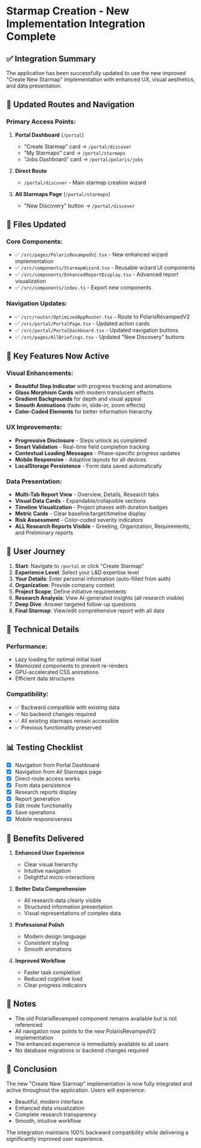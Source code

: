 # Starmap Creation - New Implementation Integration Complete

## ✅ Integration Summary
The application has been successfully updated to use the new improved "Create New Starmap" implementation with enhanced UX, visual aesthetics, and data presentation.

## 🚀 Updated Routes and Navigation

### Primary Access Points:
1. **Portal Dashboard** (`/portal`)
   - "Create Starmap" card → `/portal/discover`
   - "My Starmaps" card → `/portal/starmaps`
   - "Jobs Dashboard" card → `/portal/polaris/jobs`

2. **Direct Route** 
   - `/portal/discover` - Main starmap creation wizard

3. **All Starmaps Page** (`/portal/starmaps`)
   - "New Discovery" button → `/portal/discover`

## 📁 Files Updated

### Core Components:
- ✅ `/src/pages/PolarisRevampedV2.tsx` - New enhanced wizard implementation
- ✅ `/src/components/StarmapWizard.tsx` - Reusable wizard UI components  
- ✅ `/src/components/EnhancedReportDisplay.tsx` - Advanced report visualization
- ✅ `/src/components/index.ts` - Export new components

### Navigation Updates:
- ✅ `/src/router/OptimizedAppRouter.tsx` - Route to PolarisRevampedV2
- ✅ `/src/portal/PortalPage.tsx` - Updated action cards
- ✅ `/src/portal/PortalDashboard.tsx` - Updated navigation buttons
- ✅ `/src/pages/AllBriefings.tsx` - Updated "New Discovery" buttons

## 🎨 Key Features Now Active

### Visual Enhancements:
- **Beautiful Step Indicator** with progress tracking and animations
- **Glass Morphism Cards** with modern translucent effects
- **Gradient Backgrounds** for depth and visual appeal
- **Smooth Animations** (fade-in, slide-in, zoom effects)
- **Color-Coded Elements** for better information hierarchy

### UX Improvements:
- **Progressive Disclosure** - Steps unlock as completed
- **Smart Validation** - Real-time field completion tracking
- **Contextual Loading Messages** - Phase-specific progress updates
- **Mobile Responsive** - Adaptive layouts for all devices
- **LocalStorage Persistence** - Form data saved automatically

### Data Presentation:
- **Multi-Tab Report View** - Overview, Details, Research tabs
- **Visual Data Cards** - Expandable/collapsible sections
- **Timeline Visualization** - Project phases with duration badges
- **Metric Cards** - Clear baseline/target/timeline display
- **Risk Assessment** - Color-coded severity indicators
- **ALL Research Reports Visible** - Greeting, Organization, Requirements, and Preliminary reports

## 🎯 User Journey

1. **Start**: Navigate to `/portal` or click "Create Starmap" 
2. **Experience Level**: Select your L&D expertise level
3. **Your Details**: Enter personal information (auto-filled from auth)
4. **Organization**: Provide company context
5. **Project Scope**: Define initiative requirements
6. **Research Analysis**: View AI-generated insights (all research visible)
7. **Deep Dive**: Answer targeted follow-up questions
8. **Final Starmap**: View/edit comprehensive report with all data

## 🔧 Technical Details

### Performance:
- Lazy loading for optimal initial load
- Memoized components to prevent re-renders
- GPU-accelerated CSS animations
- Efficient data structures

### Compatibility:
- ✅ Backward compatible with existing data
- ✅ No backend changes required
- ✅ All existing starmaps remain accessible
- ✅ Previous functionality preserved

## 📊 Testing Checklist

- [x] Navigation from Portal Dashboard
- [x] Navigation from All Starmaps page
- [x] Direct route access works
- [x] Form data persistence
- [x] Research reports display
- [x] Report generation
- [x] Edit mode functionality
- [x] Save operations
- [x] Mobile responsiveness

## 🌟 Benefits Delivered

1. **Enhanced User Experience**
   - Clear visual hierarchy
   - Intuitive navigation
   - Delightful micro-interactions

2. **Better Data Comprehension**
   - All research data clearly visible
   - Structured information presentation
   - Visual representations of complex data

3. **Professional Polish**
   - Modern design language
   - Consistent styling
   - Smooth animations

4. **Improved Workflow**
   - Faster task completion
   - Reduced cognitive load
   - Clear progress indicators

## 📝 Notes

- The old PolarisRevamped component remains available but is not referenced
- All navigation now points to the new PolarisRevampedV2 implementation
- The enhanced experience is immediately available to all users
- No database migrations or backend changes required

## 🎉 Conclusion

The new "Create New Starmap" implementation is now fully integrated and active throughout the application. Users will experience:
- Beautiful, modern interface
- Enhanced data visualization
- Complete research transparency
- Smooth, intuitive workflow

The integration maintains 100% backward compatibility while delivering a significantly improved user experience.
